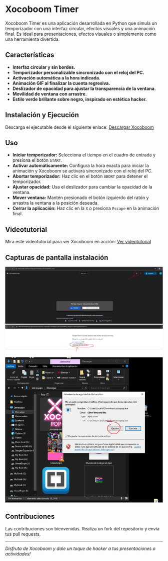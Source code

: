 # Xocoboom Timer

Xocoboom Timer es una aplicación desarrollada en Python que simula un temporizador con una interfaz circular, efectos visuales y una animación final. Es ideal para presentaciones, efectos visuales o simplemente como una herramienta divertida.

## Características
- **Interfaz circular y sin bordes.**
- **Temporizador personalizable sincronizado con el reloj del PC.**
- **Activación automática a la hora indicada.**
- **Animación GIF al finalizar la cuenta regresiva.**
- **Deslizador de opacidad para ajustar la transparencia de la ventana.**
- **Movilidad de ventana con arrastre.**
- **Estilo verde brillante sobre negro, inspirado en estética hacker.**

## Instalación y Ejecución
Descarga el ejecutable desde el siguiente enlace:
   [Descargar Xocoboom](https://drive.google.com/file/d/1RNqgIgLscGUFnfNueJyHWvZkxGaIVYs3/view?usp=sharing)

## Uso
- **Iniciar temporizador:** Selecciona el tiempo en el cuadro de entrada y presiona el botón `START`.
- **Activar automáticamente:** Configura la hora exacta para iniciar la animación y Xocoboom se activará sincronizado con el reloj del PC.
- **Abortar temporizador:** Haz clic en el botón `ABORT` para detener el temporizador.
- **Ajustar opacidad:** Usa el deslizador para cambiar la opacidad de la ventana.
- **Mover ventana:** Mantén presionado el botón izquierdo del ratón y arrastra la ventana a la posición deseada.
- **Cerrar la aplicación:** Haz clic en la `X` o presiona `Escape` en la animación final.

## Videotutorial
Mira este videotutorial para ver Xocoboom en acción:
[Ver videotutorial](https://www.youtube.com/watch?v=NsxmHdBRT2Q)

## Capturas de pantalla instalación
![Xocopop en acción](Descargar.JPG)
![Xocopop en acción](Descargar1.JPG)
![Xocopop en acción](Descarga3.JPG)

## Contribuciones
Las contribuciones son bienvenidas. Realiza un fork del repositorio y envía tus pull requests.



---

_Disfruta de Xocoboom y dale un toque de hacker a tus presentaciones o actividades!_
